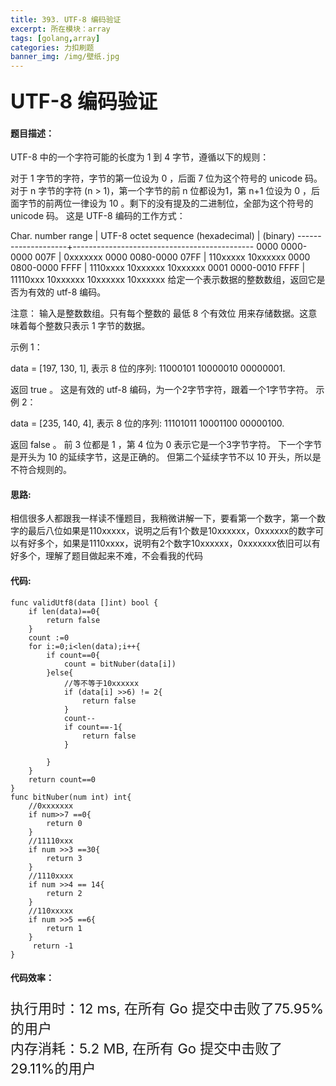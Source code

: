 ```yaml
---
title: 393. UTF-8 编码验证
excerpt: 所在模块：array
tags: [golang,array]
categories: 力扣刷题
banner_img: /img/壁纸.jpg
---
```


### <font size=6px>UTF-8 编码验证</font>

#### 题目描述：

UTF-8 中的一个字符可能的长度为 1 到 4 字节，遵循以下的规则：

对于 1 字节的字符，字节的第一位设为 0 ，后面 7 位为这个符号的 unicode 码。
对于 n 字节的字符 (n > 1)，第一个字节的前 n 位都设为1，第 n+1 位设为 0 ，后面字节的前两位一律设为 10 。剩下的没有提及的二进制位，全部为这个符号的 unicode 码。
这是 UTF-8 编码的工作方式：

   Char. number range  |        UTF-8 octet sequence
      (hexadecimal)    |              (binary)
   --------------------+---------------------------------------------
   0000 0000-0000 007F | 0xxxxxxx
   0000 0080-0000 07FF | 110xxxxx 10xxxxxx
   0000 0800-0000 FFFF | 1110xxxx 10xxxxxx 10xxxxxx
   0001 0000-0010 FFFF | 11110xxx 10xxxxxx 10xxxxxx 10xxxxxx
给定一个表示数据的整数数组，返回它是否为有效的 utf-8 编码。

注意：
输入是整数数组。只有每个整数的 最低 8 个有效位 用来存储数据。这意味着每个整数只表示 1 字节的数据。

示例 1：

data = [197, 130, 1], 表示 8 位的序列: 11000101 10000010 00000001.

返回 true 。
这是有效的 utf-8 编码，为一个2字节字符，跟着一个1字节字符。
示例 2：

data = [235, 140, 4], 表示 8 位的序列: 11101011 10001100 00000100.

返回 false 。
前 3 位都是 1 ，第 4 位为 0 表示它是一个3字节字符。
下一个字节是开头为 10 的延续字节，这是正确的。
但第二个延续字节不以 10 开头，所以是不符合规则的。

#### 思路:

相信很多人都跟我一样读不懂题目，我稍微讲解一下，要看第一个数字，第一个数字的最后八位如果是110xxxxx，说明之后有1个数是10xxxxxx，0xxxxxx的数字可以有好多个，如果是1110xxxx，说明有2个数字10xxxxxx，0xxxxxxx依旧可以有好多个，理解了题目做起来不难，不会看我的代码

#### 代码:

```golang
func validUtf8(data []int) bool {
    if len(data)==0{
        return false
    }
    count :=0
    for i:=0;i<len(data);i++{
        if count==0{
            count = bitNuber(data[i])
        }else{
            //等不等于10xxxxxx
            if (data[i] >>6) != 2{
                return false
            }
            count--
            if count==-1{
                return false
            }
           
        }
    }
    return count==0
}
func bitNuber(num int) int{
    //0xxxxxxx
    if num>>7 ==0{
        return 0
    }
    //11110xxx
    if num >>3 ==30{
        return 3
    }
    //1110xxxx
    if num >>4 == 14{
        return 2
    }
    //110xxxxx
    if num >>5 ==6{
        return 1
    }
     return -1
}
```

#### 代码效率：

<p class="note note-primary"; style="font-size:22px">
   执行用时：12 ms, 在所有 Go 提交中击败了75.95%的用户<br>
   内存消耗：5.2 MB, 在所有 Go 提交中击败了29.11%的用户
</p>

